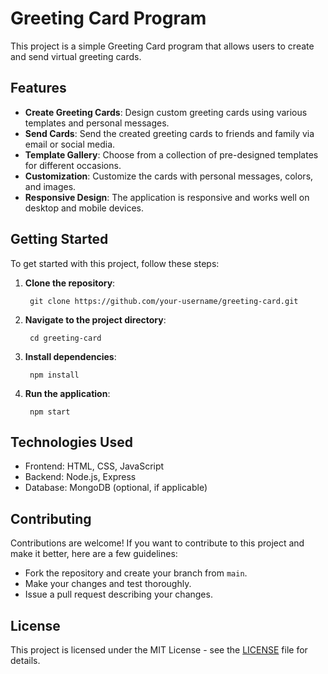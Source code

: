 # Greeting Card Program

This project is a simple Greeting Card program that allows users to create and send virtual greeting cards.

## Features

- **Create Greeting Cards**: Design custom greeting cards using various templates and personal messages.
- **Send Cards**: Send the created greeting cards to friends and family via email or social media.
- **Template Gallery**: Choose from a collection of pre-designed templates for different occasions.
- **Customization**: Customize the cards with personal messages, colors, and images.
- **Responsive Design**: The application is responsive and works well on desktop and mobile devices.

## Getting Started

To get started with this project, follow these steps:

1. **Clone the repository**:
   ```
    git clone https://github.com/your-username/greeting-card.git
   ```

2. **Navigate to the project directory**:
   ```
    cd greeting-card
   ```

3. **Install dependencies**:
   ```
    npm install
   ```

4. **Run the application**:
   ```
    npm start
   ```

## Technologies Used

- Frontend: HTML, CSS, JavaScript
- Backend: Node.js, Express
- Database: MongoDB (optional, if applicable)

## Contributing

Contributions are welcome! If you want to contribute to this project and make it better, here are a few guidelines:

- Fork the repository and create your branch from `main`.
- Make your changes and test thoroughly.
- Issue a pull request describing your changes.

## License

This project is licensed under the MIT License - see the [LICENSE](LICENSE) file for details.
